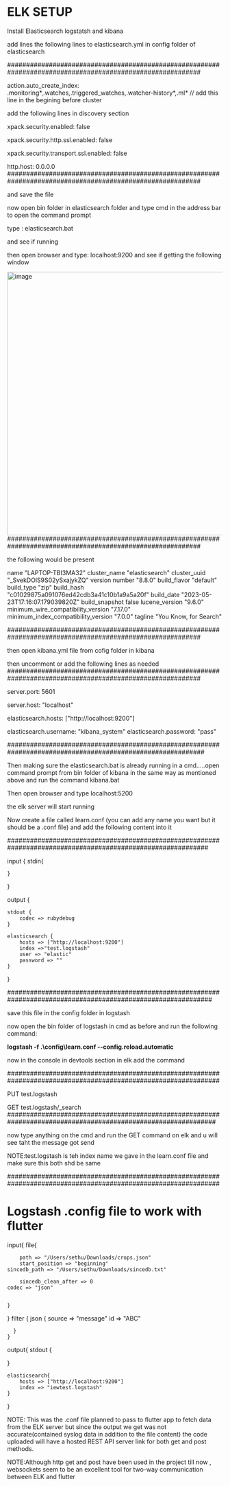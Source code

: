 # ELK SETUP


Install Elasticsearch logstatsh and kibana

add lines the following lines to elasticsearch.yml in config folder of elasticsearch

###########################################################################################################

action.auto_create_index: .monitoring*,.watches,.triggered_watches,.watcher-history*,.ml*  // add this line in the begining before cluster

add the following lines in discovery section

xpack.security.enabled: false

xpack.security.http.ssl.enabled: false


xpack.security.transport.ssl.enabled: false

http.host: 0.0.0.0
###########################################################################################################

and save the file

now open bin folder in elasticsearch folder and type cmd in the address bar to open the command prompt 

type : elasticsearch.bat

and see if running

then open browser and type: localhost:9200 and see if getting the following window

<img width="614" alt="image" src="https://github.com/sethu-7/ELK-/assets/121884112/6f336b98-56be-4e8f-a3dd-ef67096c4259">
###########################################################################################################

the following would be present

name	"LAPTOP-TBI3MA32"
cluster_name	"elasticsearch"
cluster_uuid	"_SvekDOlS9S02ySxajykZQ"
version	
number	"8.8.0"
build_flavor	"default"
build_type	"zip"
build_hash	"c01029875a091076ed42cdb3a41c10b1a9a5a20f"
build_date	"2023-05-23T17:16:07.179039820Z"
build_snapshot	false
lucene_version	"9.6.0"
minimum_wire_compatibility_version	"7.17.0"
minimum_index_compatibility_version	"7.0.0"
tagline	"You Know, for Search"

###########################################################################################################




then open kibana.yml file from cofig folder in kibana

then uncomment or add the following lines as needed
###########################################################################################################

server.port: 5601

server.host: "localhost"

elasticsearch.hosts: ["http://localhost:9200"]

elasticsearch.username: "kibana_system"
elasticsearch.password: "pass"

############################################################################################################

Then making sure the elasticsearch.bat is already running in a cmd.....open command prompt from bin folder of kibana in the same way as mentioned above and run the command 
  kibana.bat
  
Then open browser and type localhost:5200

the elk server will start running


Now create a file called learn.conf (you can add any name you want but it should be a .conf file) and add the following content into it

#############################################################################################################

input {
    stdin{
        
    }
}

output {

    stdout {
        codec => rubydebug
    }

    elasticsearch {
        hosts => ["http://localhost:9200"]
        index =>"test.logstash"
        user => "elastic"
        password => ""
    }
}

##############################################################################################################

save this file in the config folder in logstash 

now open the bin folder of logstash in cmd as before and run the following command:

**logstash -f  .\config\learn.conf --config.reload.automatic**

now in the console in devtools section in elk add the command

################################################################################################################

 PUT test.logstash
 
 GET test.logstash/_search
 ###############################################################################################################
 
 now type anything on the cmd and run the GET command on elk and u will see taht the message got send
 
 NOTE:test.logstash is teh index name we gave in the learn.conf file and make sure this both shd be same

################################################################################################################

 # Logstash .config file to work with flutter

 input{
    file{
	
        path => "/Users/sethu/Downloads/crops.json"
        start_position => "beginning"
	sincedb_path => "/Users/sethu/Downloads/sincedb.txt"
    
    	sincedb_clean_after => 0
	codec => "json"
        
	
    }
}
filter {
      json {
        source => "message"
	id => "ABC"
	
      }
    }
output{
    stdout {
	
    
  }
    
    elasticsearch{
        hosts => ["http://localhost:9200"]
        index => "iewtest.logstash"
    }
}
 
NOTE: This was the .conf file planned to pass to flutter app to fetch data from the ELK server but since the output we get was not accurate(contained syslog data in addition to the file content) the code uploaded will have a hosted REST API server link for both get and post methods.

NOTE:Although http get and post have been used in the project till now , websockets seem to be an excellent tool for two-way communication between ELK and flutter 











